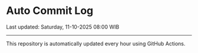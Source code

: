 # Auto Commit Log

Last updated: Saturday, 11-10-2025 08:00 WIB

---

This repository is automatically updated every hour using GitHub Actions.
